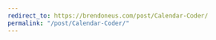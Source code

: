 ```yaml
---
redirect_to: https://brendoneus.com/post/Calendar-Coder/
permalink: "/post/Calendar-Coder/"
---
```

